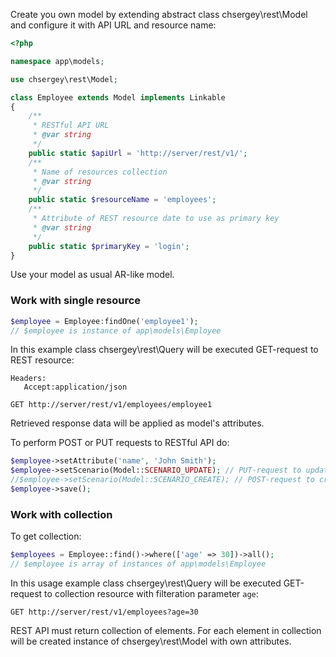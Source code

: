 Create you own model by extending abstract class chsergey\rest\Model and configure it with API URL and resource name:

```php
<?php

namespace app\models;

use chsergey\rest\Model;

class Employee extends Model implements Linkable
{
	/**
	 * RESTful API URL
	 * @var string
	 */
	public static $apiUrl = 'http://server/rest/v1/';
	/**
	 * Name of resources collection
	 * @var string
	 */
	public static $resourceName = 'employees';
	/**
	 * Attribute of REST resource date to use as primary key
	 * @var string
	 */
	public static $primaryKey = 'login';
}
```

Use your model as usual AR-like model.

### Work with single resource

```php
$employee = Employee:findOne('employee1');
// $employee is instance of app\models\Employee
```

In this example class chsergey\rest\Query will be executed GET-request to REST resource:
```
Headers:
   Accept:application/json
   
GET http://server/rest/v1/employees/employee1
```

Retrieved response data will be applied as model's attributes.

To perform POST or PUT requests to RESTful API do:

```php
$employee->setAttribute('name', 'John Smith');
$employee->setScenario(Model::SCENARIO_UPDATE); // PUT-request to update
//$employee->setScenario(Model::SCENARIO_CREATE); // POST-request to create
$employee->save();
```

### Work with collection
To get collection:
```php
$employees = Employee::find()->where(['age' => 30])->all();
// $employee is array of instances of app\models\Employee
```

In this usage example class chsergey\rest\Query will be executed GET-request to collection resource with filteration parameter `age`:
```
GET http://server/rest/v1/employees?age=30
```

REST API must return collection of elements. For each element in collection will be created instance of chsergey\rest\Model with own attributes.